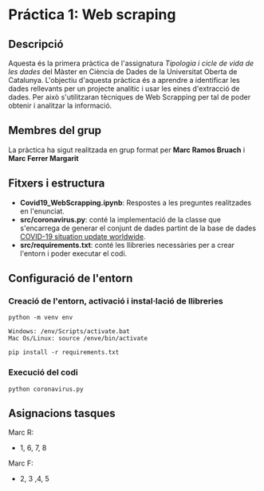 # Práctica 1: Web scraping

## Descripció

Aquesta és la primera pràctica de l'assignatura _Tipologia i cicle de vida de les dades_ del Màster en Ciència de Dades de la Universitat Oberta de Catalunya. L'objectiu d'aquesta pràctica és a aprendre a identificar les dades rellevants per un projecte analític i usar les eines d'extracció de dades. Per això s'utilitzaran tècniques de Web Scrapping per tal de poder obtenir i analitzar la informació.

## Membres del grup

La pràctica ha sigut realitzada en grup format per  **Marc Ramos Bruach** i **Marc Ferrer Margarit**

## Fitxers i estructura

* **Covid19_WebScrapping.ipynb**: Respostes a les preguntes realitzades en l'enunciat.
* **src/coronavirus.py**: conté la implementació de la classe que s'encarrega de generar el conjunt de dades partint de la base de dades [COVID-19 situation update worldwide](https://www.ecdc.europa.eu/en/geographical-distribution-2019-ncov-cases).
* **src/requirements.txt**: conté les llibreries necessàries per a crear l'entorn i poder executar el codi.

## Configuració de l'entorn

### Creació de l'entorn, activació i instal·lació de llibreries
```
python -m venv env

Windows: /env/Scripts/activate.bat
Mac Os/Linux: source /enve/bin/activate

pip install -r requirements.txt
```

### Execució del codi

```
python coronavirus.py
```

## Asignacions tasques
Marc R:
 - 1, 6, 7, 8


Marc F:
 - 2, 3 ,4, 5